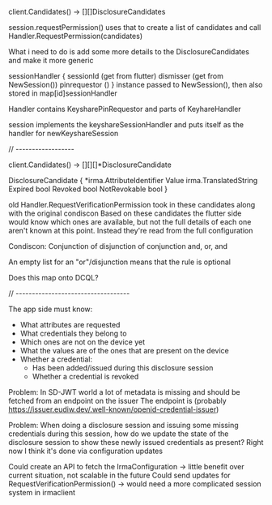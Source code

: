 client.Candidates() -> [][]DisclosureCandidates

session.requestPermission() uses that to create a list of candidates and call Handler.Request<type>Permission(candidates)

What i need to do is add some more details to the DisclosureCandidates and make it more generic

sessionHandler {
    sessionId (get from flutter)
    dismisser (get from NewSession())
    pinrequestor ()
}
instance passed to NewSession(), then also stored in map[id]sessionHandler


Handler contains KeysharePinRequestor and parts of KeyhareHandler

session implements the keyshareSessionHandler and puts itself as the handler for newKeyshareSession

// ------------------

client.Candidates() -> [][][]*DisclosureCandidate

DisclosureCandidate {
	*irma.AttributeIdentifier
	Value        irma.TranslatedString
	Expired      bool
	Revoked      bool
	NotRevokable bool
}

old Handler.RequestVerificationPermission took in these candidates along with the original condiscon
Based on these candidates the flutter side would know which ones are available, but not the full details of each one aren't known at this point.
Instead they're read from the full configuration

Condiscon: Conjunction of disjunction of conjunction
and, or, and

An empty list for an "or"/disjunction means that the rule is optional

Does this map onto DCQL?

// -----------------------------------

The app side must know:
- What attributes are requested
- What credentials they belong to
- Which ones are not on the device yet
- What the values are of the ones that are present on the device
- Whether a credential:
    - Has been added/issued during this disclosure session
    - Whether a credential is revoked

Problem: In SD-JWT world a lot of metadata is missing and should be fetched from an endpoint on the issuer
The endpoint is (probably https://issuer.eudiw.dev/.well-known/openid-credential-issuer)

Problem: When doing a disclosure session and issuing some missing credentials during this session,
how do we update the state of the disclosure session to show these newly issued credentials as present?
Right now I think it's done via configuration updates

Could create an API to fetch the IrmaConfiguration -> little benefit over current situation, not scalable in the future
Could send updates for RequestVerificationPermission() -> would need a more complicated session system in irmaclient
